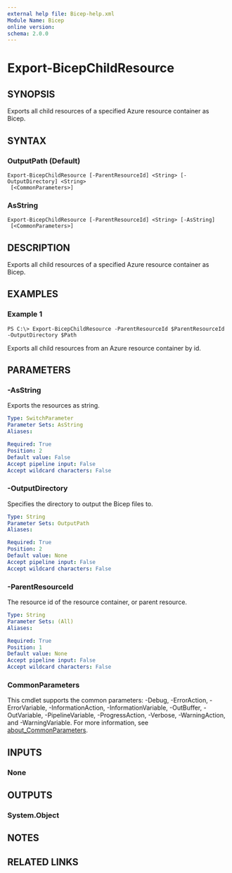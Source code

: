 ```yaml
---
external help file: Bicep-help.xml
Module Name: Bicep
online version:
schema: 2.0.0
---
```


# Export-BicepChildResource

## SYNOPSIS
Exports all child resources of a specified Azure resource container as Bicep.

## SYNTAX

### OutputPath (Default)
```
Export-BicepChildResource [-ParentResourceId] <String> [-OutputDirectory] <String>
 [<CommonParameters>]
```

### AsString
```
Export-BicepChildResource [-ParentResourceId] <String> [-AsString]
 [<CommonParameters>]
```

## DESCRIPTION
Exports all child resources of a specified Azure resource container as Bicep.

## EXAMPLES

### Example 1
```
PS C:\> Export-BicepChildResource -ParentResourceId $ParentResourceId -OutputDirectory $Path
```

Exports all child resources from an Azure resource container by id.

## PARAMETERS

### -AsString
Exports the resources as string.

```yaml
Type: SwitchParameter
Parameter Sets: AsString
Aliases:

Required: True
Position: 2
Default value: False
Accept pipeline input: False
Accept wildcard characters: False
```

### -OutputDirectory
Specifies the directory to output the Bicep files to.

```yaml
Type: String
Parameter Sets: OutputPath
Aliases:

Required: True
Position: 2
Default value: None
Accept pipeline input: False
Accept wildcard characters: False
```

### -ParentResourceId
The resource id of the resource container, or parent resource.

```yaml
Type: String
Parameter Sets: (All)
Aliases:

Required: True
Position: 1
Default value: None
Accept pipeline input: False
Accept wildcard characters: False
```

### CommonParameters
This cmdlet supports the common parameters: -Debug, -ErrorAction, -ErrorVariable, -InformationAction, -InformationVariable, -OutBuffer, -OutVariable, -PipelineVariable, -ProgressAction, -Verbose, -WarningAction, and -WarningVariable. For more information, see [about_CommonParameters](http://go.microsoft.com/fwlink/?LinkID=113216).

## INPUTS

### None
## OUTPUTS

### System.Object
## NOTES

## RELATED LINKS
